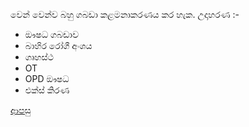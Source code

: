  වෙන් වෙන්ව බහු ගබඩා කළමනාකරණය කර හැක. 
උදාහරණ :-

* ඖෂධ ගබඩාව
* බාහිර රෝගී අංශය
* ගෘහස්ථ
* OT
* OPD ඖෂධ
* එක්ස් කිරණ

[ආපසු](https://github.com/hmislk/hmis/wiki/%E0%B7%86%E0%B7%8F%E0%B6%B8%E0%B7%83%E0%B7%92%E0%B6%BA)